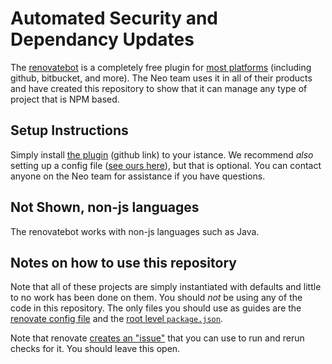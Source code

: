 # Automated Security and Dependancy Updates

The [renovatebot](https://github.com/renovatebot/renovate) is a completely free plugin for [most platforms](https://github.com/renovatebot/renovate#supported-platforms) (including github, bitbucket, and more). The Neo team uses it in all of their products and have created this repository to show that it can manage any type of project that is NPM based.

## Setup Instructions

Simply install [the plugin](https://github.com/apps/renovate) (github link) to your istance. We recommend _also_ setting up a config file ([see ours here](./.github/renovate.json5)), but that is optional. You can contact anyone on the Neo team for assistance if you have questions.

## Not Shown, non-js languages

The renovatebot works with non-js languages such as Java.

## Notes on how to use this repository

Note that all of these projects are simply instantiated with defaults and little to no work has been done on them. You should _not_ be using any of the code in this repository. The only files you should use as guides are the [renovate config file](./.github/renovate.json5) and the [root level `package.json`](./package.json).

Note that renovate [creates an "issue"](https://github.com/joe-s-avaya/auto-dependancy-updates/issues/3) that you can use to run and rerun checks for it. You should leave this open.
